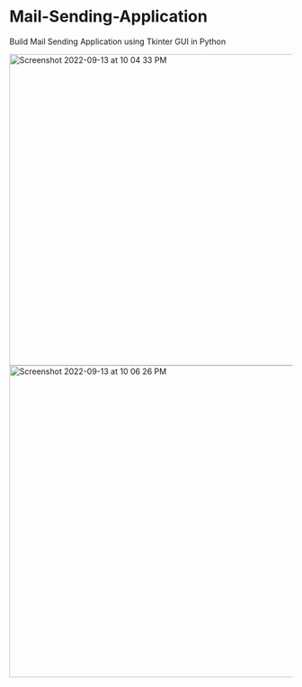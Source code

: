 # Mail-Sending-Application
Build Mail Sending Application using Tkinter GUI in Python

<img width="554" alt="Screenshot 2022-09-13 at 10 04 33 PM" src="https://user-images.githubusercontent.com/95522797/189958589-a3845516-b0a4-4f9c-8a5f-4172e72b8529.png">
<img width="555" alt="Screenshot 2022-09-13 at 10 06 26 PM" src="https://user-images.githubusercontent.com/95522797/189958596-ffaa827e-6f02-4396-ad06-58ba62205994.png">
